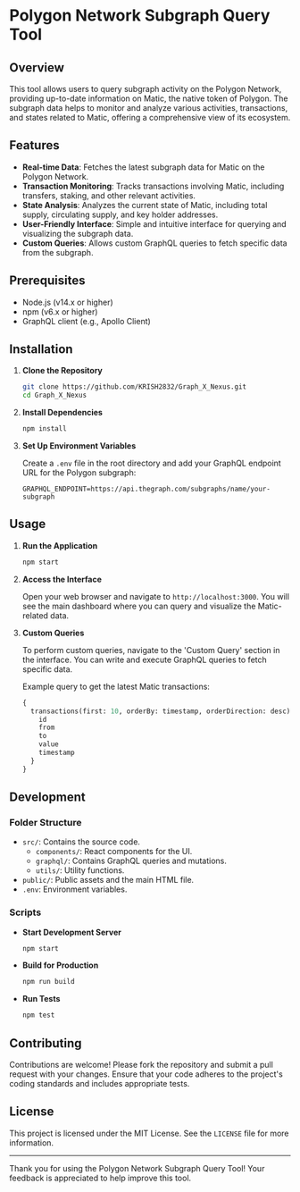 # Polygon Network Subgraph Query Tool

## Overview

This tool allows users to query subgraph activity on the Polygon Network, providing up-to-date information on Matic, the native token of Polygon. The subgraph data helps to monitor and analyze various activities, transactions, and states related to Matic, offering a comprehensive view of its ecosystem.

## Features

- **Real-time Data**: Fetches the latest subgraph data for Matic on the Polygon Network.
- **Transaction Monitoring**: Tracks transactions involving Matic, including transfers, staking, and other relevant activities.
- **State Analysis**: Analyzes the current state of Matic, including total supply, circulating supply, and key holder addresses.
- **User-Friendly Interface**: Simple and intuitive interface for querying and visualizing the subgraph data.
- **Custom Queries**: Allows custom GraphQL queries to fetch specific data from the subgraph.

## Prerequisites

- Node.js (v14.x or higher)
- npm (v6.x or higher)
- GraphQL client (e.g., Apollo Client)

## Installation

1. **Clone the Repository**

    ```bash
    git clone https://github.com/KRISH2832/Graph_X_Nexus.git
    cd Graph_X_Nexus
    ```

2. **Install Dependencies**

    ```bash
    npm install
    ```

3. **Set Up Environment Variables**

    Create a `.env` file in the root directory and add your GraphQL endpoint URL for the Polygon subgraph:

    ```env
    GRAPHQL_ENDPOINT=https://api.thegraph.com/subgraphs/name/your-subgraph
    ```

## Usage

1. **Run the Application**

    ```bash
    npm start
    ```

2. **Access the Interface**

    Open your web browser and navigate to `http://localhost:3000`. You will see the main dashboard where you can query and visualize the Matic-related data.

3. **Custom Queries**

    To perform custom queries, navigate to the 'Custom Query' section in the interface. You can write and execute GraphQL queries to fetch specific data.

    Example query to get the latest Matic transactions:

    ```graphql
    {
      transactions(first: 10, orderBy: timestamp, orderDirection: desc) {
        id
        from
        to
        value
        timestamp
      }
    }
    ```

## Development

### Folder Structure

- `src/`: Contains the source code.
  - `components/`: React components for the UI.
  - `graphql/`: Contains GraphQL queries and mutations.
  - `utils/`: Utility functions.
- `public/`: Public assets and the main HTML file.
- `.env`: Environment variables.

### Scripts

- **Start Development Server**

    ```bash
    npm start
    ```

- **Build for Production**

    ```bash
    npm run build
    ```

- **Run Tests**

    ```bash
    npm test
    ```

## Contributing

Contributions are welcome! Please fork the repository and submit a pull request with your changes. Ensure that your code adheres to the project's coding standards and includes appropriate tests.

## License

This project is licensed under the MIT License. See the `LICENSE` file for more information.


---

Thank you for using the Polygon Network Subgraph Query Tool! Your feedback is appreciated to help improve this tool.